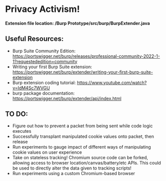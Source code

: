 # Privacy Activism!

#### Extension file location: /Burp Prototype/src/burp/BurpExtender.java

## Useful Resources:
* Burp Suite Community Edition: https://portswigger.net/burp/releases/professional-community-2022-1-1?requestededition=community
* Writing your first Burp Suite extension: https://portswigger.net/burp/extender/writing-your-first-burp-suite-extension
* Burp extension coding tutorial: https://www.youtube.com/watch?v=IdM4Sc7WVGU
* burp package documentation: https://portswigger.net/burp/extender/api/index.html

## TO DO:
* Figure out how to prevent a packet from being sent while code logic executes
* Successfully transplant manipulated cookie values onto packet, then release
* Run experiments to gauge impact of different ways of manipulating cookie values on user experience
* Take on stateless tracking! Chromium source code can be forked, allowing access to browser location/canvas/battery/etc APIs. This could be used to directly alter the data given to tracking scripts!
* Run experiments using a custom Chromium-based browser
